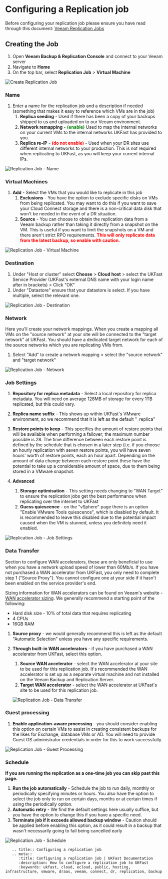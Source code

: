 # Configuring a Replication job

Before configuring your replication job please ensure you have read through this document: [Veeam Replication Jobs](veeam_replication_jobs.md)

## Creating the Job
1. Open **Veeam Backup & Replication Console** and connect to your Veeam server
2. Navigate to **Home**
3. On the top bar, select **Replication Job** > **Virtual Machine**

![Create Replication Job](files/createreplicationjob/createreplicationjob.png)

### Name
1. Enter a name for the replication job and a description if needed (something that makes it easy to reference which VMs are in the job)
    1. **Replica seeding** - Used if there has been a copy of your backups shipped to us and uploaded on to our Veeam environment.
    2. **Network remapping** - <span style="color:green">**(enable)**</span> Used to map the internal networks on your current VMs to the internal networks UKFast has provided to you.
    3. **Replica re-IP** - <span style="color:red">**(do not enable)**</span> - Used when your DR sites use different internal networks to your production. This is not required when replicating to UKFast, as you will keep your current internal IPs.

![Replication Job - Name](files/createreplicationjob/createreplicationjob_name.png)

### Virtual Machines
1. **Add** - Select the VMs that you would like to replicate in this job<br />
    1. **Exclusions** - You have the option to exclude specific disks on VMs from being replicated. You may want to do this if you want to save your Cloud Connect storage and there is a non-critical data disk that won't be needed in the event of a DR situation.
    2. **Source** - You can choose to obtain the replication data from a Veeam backup rather than taking it directly from a snapshot on the VM. This is useful if you want to limit the snapshots on a VM and there aren't strict RPO requirements. <span style="color:red">**This will only replicate data from the latest backup, so enable with caution.**</span>

![Replication Job - Virtual Machine](files/createreplicationjob/createreplicationjob_virtualmachine.png)


### Destination
1. Under "Host or cluster" select **Choose** > **Cloud host** > select the UKFast Service Provider (UKFast's external DNS name with your login name after in brackets) > Click "OK"
2. Under "Datastore" ensure that your datastore is select. If you have multiple, select the relevant one.

![Replication Job - Destination](files/createreplicationjob/createreplicationjob_destination.png)

### Network

Here you'll create your network mappings. When you create a mapping all VMs on the "source network" at your site will be connected to the "target network" at UKFast. You should have a dedicated target network for each of the source networks which you are replicating VMs from.


1. Select "Add" to create a network mapping > select the "source network" and "target network"

![Replication Job - Network](files/createreplicationjob/createreplicationjob_network.png)

### Job Settings
1. **Repository for replica metadata** - Select a local repository for replica metadata. You will need on average 128MB of storage for every 1TB replicated, but this could vary.
2. **Replica name suffix** - This shows up within UKFast's VMware environment, so we recommend that it is left as the default "_replica"
3. **Restore points to keep** - This specifies the amount of restore points that will be available when performing a failover; the maximum number possible is 28. The time difference between each restore point is defined by the schedule that is chosen in a later step (i.e. if you choose an hourly replication with seven restore points, you will have seven hours' worth of restore points, each an hour apart. Depending on the amount of data change between each restore point these have the potential to take up a considerable amount of space, due to them being stored in a VMware snapshot.

4. **Advanced**
    1. **Storage optimisation** - This setting needs changing to "WAN Target" to ensure the replication jobs get the best performance when replicating over the internet to UKFast
    2. **Guess quiescence** - on the "vSphere" page there is an option "Enable VMware Tools quiescence", which is disabled by default. It is recommended to leave this disabled due to the potential impact caused when the VM is stunned, unless you definitely need it enabled.

![Replication Job - Job Settings](files/createreplicationjob/createreplicationjob_jobsettings.png)

### Data Transfer

Section to configure WAN accelerators, these are only beneficial to use when you have a network upload speed of lower than 60Mb/s. If you have not purchased a WAN accelerator from UKFast, you only need to complete step 1 ("Source Proxy"). You cannot configure one at your side if it hasn't been enabled on the service provider's end.

Sizing information for WAN accelerators can be found on Veeam's website  - [WAN accelerator sizing](https://helpcenter.veeam.com/docs/backup/vsphere/wan_accelerator_sizing.html?ver=100). We generally recommend a starting point of the following:
* Hard disk size - 10% of total data that requires replicating
* 4 CPUs
* 16GB RAM


1. **Source proxy** - we would generally recommend this is left as the default "Automatic Selection" unless you have any specific requirements.
2. **Through built-in WAN accelerators** - if you have purchased a WAN accelerator from UKFast, select this option.
    1. **Source WAN accelerator** - select the WAN accelerator at your site to be used for this replication job. It's recommended the WAN accelerator is set up as a separate virtual machine and not installed on the Veeam Backup and Replication Server.
    2. **Target WAN accelerator** - select the WAN accelerator at UKFast's site to be used for this replication job.

    ![Replication Job - Data Transfer](files/createreplicationjob/createreplicationjob_datatransfer.png)


### Guest processing
1. **Enable application-aware processing** - you should consider enabling this option on certain VMs to assist in creating consistent backups for the likes for Exchange, database VMs or AD. You will need to provide Guest OS administrator credentials in order for this to work successfully.

![Replication Job - Guest Processing](files/createreplicationjob/createreplicationjob_guestprocessing.png)

### Schedule
**If you are running the replication as a one-time job you can skip past this page.**

1. **Run the job automatically** - Schedule the job to run daily, monthly or periodically specifying minutes or hours. You also have the option to select the job only to run on certain days, months or at certain times if using the periodically option.
2. **Automatic retry** - We find the default settings here usually suffice, but you have the option to change this if you have a specific need.
3. **Terminate job if it exceeds allowed backup window** - Caution should be applied before enabling this option, as it could result in a backup that wasn't necessarily going to fail being cancelled early

![Replication Job - Schedule](files/createreplicationjob/createreplicationjob_schedule.png)


```eval_rst
   .. title:: Configuring a replication job
   .. meta::
      :title: Configuring a replication job | UKFast Documentation
      :description: How to configure a replication job to UKFast
      :keywords: ukfast, cloud, ecloud, public, hosting, infrastructure, vmware, draas, veeam, connect, dr, replication, backup
```
